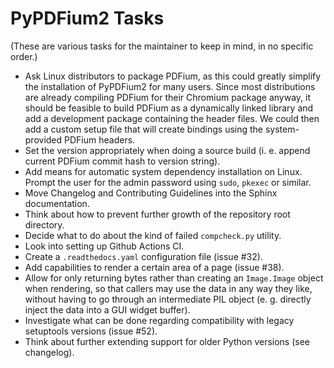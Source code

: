 <!-- SPDX-FileCopyrightText: 2022 geisserml <geisserml@gmail.com> -->
<!-- SPDX-License-Identifier: CC-BY-4.0 -->

PyPDFium2 Tasks
===============

(These are various tasks for the maintainer to keep in mind, in no specific order.)

* Ask Linux distributors to package PDFium, as this could greatly simplify the installation of PyPDFium2 for many users. Since most distributions are already compiling PDFium for their Chromium package anyway, it should be feasible to build PDFium as a dynamically linked library and add a development package containing the header files. We could then add a custom setup file that will create bindings using the system-provided PDFium headers.
* Set the version appropriately when doing a source build (i. e. append current PDFium commit hash to version string).
* Add means for automatic system dependency installation on Linux. Prompt the user for the admin password using `sudo`, `pkexec` or similar.
* Move Changelog and Contributing Guidelines into the Sphinx documentation.
* Think about how to prevent further growth of the repository root directory.
* Decide what to do about the kind of failed `compcheck.py` utility.
* Look into setting up Github Actions CI.
* Create a `.readthedocs.yaml` configuration file (issue #32).
* Add capabilities to render a certain area of a page (issue #38).
* Allow for only returning bytes rather than creating an `Image.Image` object when rendering, so that callers may use the data in any way they like, without having to go through an intermediate PIL object (e. g. directly inject the data into a GUI widget buffer).
* Investigate what can be done regarding compatibility with legacy setuptools versions (issue #52).
* Think about further extending support for older Python versions (see changelog).
